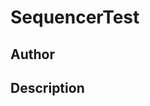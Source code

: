 # SequencerTest

## Author

<!-- Insert Your Name Here -->

## Description

<!-- Describe your example here -->
